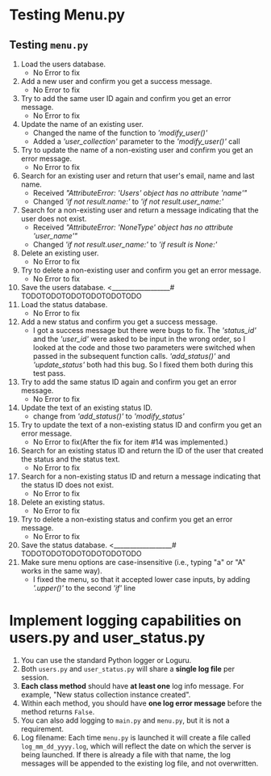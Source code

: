 # Testing Menu.py #

## Testing ``menu.py`` ##

1. Load the users database.
    * No Error to fix
2. Add a new user and confirm you get a success message.
    * No Error to fix
3. Try to add the same user ID again and confirm you get an error message.
    * No Error to fix
4. Update the name of an existing user.
    * Changed the name of the function to *'modify_user()'*
    * Added a *'user_collection'* parameter to the *'modify_user()'* call
5. Try to update the name of a non-existing user and confirm you get an error
message.
    * No Error to fix
6. Search for an existing user and return that user's email, name and last
   name.
    * Received *"AttributeError: 'Users' object has no attribute 'name'"*
    * Changed *'if not result.name:'* to *'if not result.user_name:'*
7. Search for a non-existing user and return a message indicating that the user
does not exist.
    * Received *"AttributeError: 'NoneType' object has no attribute
   'user_name'"*
    * Changed *'if not result.user_name:'* to *'if result is None:'* 
8. Delete an existing user.
    * No Error to fix
9. Try to delete a non-existing user and confirm you get an error message.
    * No Error to fix
10. Save the users database. <__________________# TODOTODOTODOTODOTODOTODO
11. Load the status database.
    * No Error to fix
12. Add a new status and confirm you get a success message.
    * I got a success message but there were bugs to fix. The *'status_id'*
    and the *'user_id'* were asked to be input in the wrong order, so I looked
    at the code and those two parameters were switched when passed in the
    subsequent function calls. *'add_status()'* and *'update_status'* both had
    this bug. So I fixed them both during this test pass.
13. Try to add the same status ID again and confirm you get an error message.
    * No Error to fix
14. Update the text of an existing status ID.
    * change from *'add_status()'* to *'modify_status'*
15. Try to update the text of a non-existing status ID and confirm you get an
error message.
    * No Error to fix(After the fix for item #14 was implemented.)
16. Search for an existing status ID and return the ID of the user that created
the status and the status text.
    * No Error to fix
17. Search for a non-existing status ID and return a message indicating that
the status ID does not exist.
    * No Error to fix
18. Delete an existing status.
    * No Error to fix
19. Try to delete a non-existing status and confirm you get an error message.
    * No Error to fix
20. Save the status database. <__________________# TODOTODOTODOTODOTODOTODO
21. Make sure menu options are case-insensitive (i.e., typing "a" or "A" works
in the same way).
    * I fixed the menu, so that it accepted lower case inputs, by adding
*'.upper()'* to the second *'if'* line

# Implement logging capabilities on users.py and user_status.py #

1. You can use the standard Python logger or Loguru.
2. Both ``users.py`` and ``user_status.py`` will share a **single log file**
per session.
3. **Each class method** should have **at least one** log info message. For
example, "New status collection instance created".
4. Within each method, you should have **one log error message** before the
method returns ``False``.
5. You can also add logging to ``main.py`` and ``menu.py``, but it is not a
requirement.
6. Log filename: Each time ``menu.py`` is launched it will create a file called
``log_mm_dd_yyyy.log``, which will reflect the date on which the server is
being  launched. If there is already a file with that name, the log messages
will be appended to the existing log file, and not overwritten.